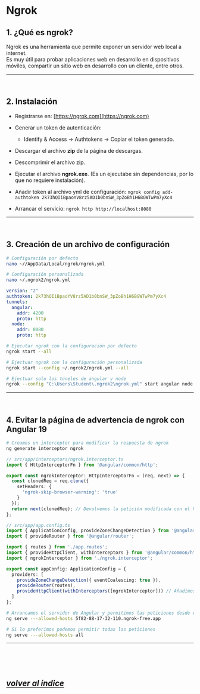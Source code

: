 # Ngrok

## 1. ¿Qué es ngrok?
Ngrok es una herramienta que permite exponer un servidor web local a internet.  
Es muy útil para probar aplicaciones web en desarrollo en dispositivos móviles, compartir un sitio web en desarrollo con un cliente, entre otros.

---
<br>

## 2. Instalación
- Registrarse en: [https://ngrok.com](https://ngrok.com)

- Generar un token de autenticación:
  - Identify & Access -> Authtokens -> Copiar el token generado.

- Descargar el archivo **zip** de la página de descargas.

- Descomprimir el archivo zip.

- Ejecutar el archivo **ngrok.exe**. (Es un ejecutabe sin dependencias, por lo que no requiere instalación).

- Añadir token al archivo yml de configuración:
`ngrok config add-authtoken 2k73hQIiBpaoYV8rz5AD1b0bnSW_3pZoBh1H6BGWTwPm7yXc4`

- Arrancar el servicio:
`ngrok http http://localhost:8080`

---
<br>

## 3. Creación de un archivo de configuración
```bash
# Configuración por defecto
nano ~//AppData/Local/ngrok/ngrok.yml

# Configuración personalizada
nano ~/.ngrok2/ngrok.yml
```
```yml
version: "2"
authtoken: 2k73hQIiBpaoYV8rz5AD1b0bnSW_3pZoBh1H6BGWTwPm7yXc4
tunnels:
  angular:
    addr: 4200
    proto: http
  node:
    addr: 8080
    proto: http
```
```bash
# Ejecutar ngrok con la configuración por defecto
ngrok start --all

# Ejectuar ngrok con la configuración personalizada
ngrok start --config ~/.ngrok2/ngrok.yml --all

# Ejectuar solo los túneles de angular y node
ngrok --config "C:\Users\Student\.ngrok2\ngrok.yml" start angular node
```
---
<br>

## 4. Evitar la página de advertencia de ngrok con Angular 19
```bash
# Creamos un interceptor para modificar la respuesta de ngrok
ng generate interceptor ngrok
```
```typescript
// src/app/interceptors/ngrok.interceptor.ts
import { HttpInterceptorFn } from '@angular/common/http';

export const ngrokInterceptor: HttpInterceptorFn = (req, next) => {
  const clonedReq = req.clone({
    setHeaders: {
      'ngrok-skip-browser-warning': 'true'
    }
  });
  return next(clonedReq); // Devolvemos la petición modificada con el header personalizado
};
```
```typescript
// src/app/app.config.ts
import { ApplicationConfig, provideZoneChangeDetection } from '@angular/core';
import { provideRouter } from '@angular/router';

import { routes } from './app.routes';
import { provideHttpClient, withInterceptors } from '@angular/common/http';
import { ngrokInterceptor } from './ngrok.interceptor';

export const appConfig: ApplicationConfig = {
  providers: [
    provideZoneChangeDetection({ eventCoalescing: true }),
    provideRouter(routes),
    provideHttpClient(withInterceptors([ngrokInterceptor])) // Añadimos el interceptor a la configuración del cliente http para que se ejecute en todas las peticiones
  ]
};
```
```bash
# Arrancamos el servidor de Angular y permitimos las peticiones desde el dominio de ngrok
ng serve ---allowed-hosts 5f82-88-17-32-110.ngrok-free.app

# Si lo preferimos podemos permitir todas las peticiones
ng serve ---allowed-hosts all
```
---
<br><br><br>

## *[volver al índice](../README.md)*